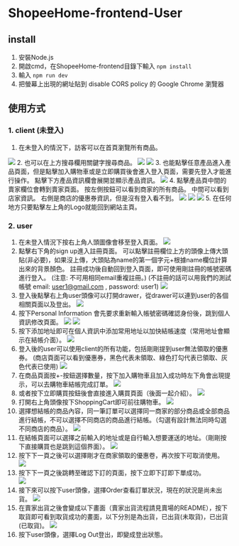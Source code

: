 # ShopeeHome-frontend-User

## install

1. 安裝Node.js
2. 開啟cmd，在ShopeeHome-frontend目錄下輸入 `npm install`
3. 輸入 `npm run dev`
4. 把螢幕上出現的網址貼到 disable CORS policy 的 Google Chrome 瀏覽器 

## 使用方式

### 1. client (未登入)
   1. 在未登入的情況下，訪客可以在首頁瀏覽所有商品。
   <img src='./README_image/client_HomePage.png'/>
   2. 也可以在上方搜尋欄用關鍵字搜尋商品。
   <img src='./README_image/client_search_success.png'/>
   <img src='./README_image/client_search_fail.png'/>
   3. 也能點擊任意產品進入產品頁面，但是點擊加入購物車或是立即購買後會進入登入頁面，需要先登入才能進行操作。
      點擊下方產品資訊欄會展開並顯示產品資訊。
   <img src='./README_image/client_productPage.png' />
   4. 點擊產品頁中間的賣家欄位會轉到賣家頁面。
      按左側按鈕可以看到商家的所有商品。
      中間可以看到店家資訊。
      右側是商店的優惠券資訊，但是沒有登入看不到。
      <img src='./README_image/client_shopPage_product.png'/>
      <img src='./README_image/client_shopPage_description.png'/>
      <img src='./README_image/client_shopPage_coupon.png'/>
   5. 在任何地方只要點擊左上角的Logo就能回到網站主頁。

### 2. user 
   1. 在未登入情況下按右上角人頭圖像會移至登入頁面。
      <img src='./README_image/user_loginPage.png'/>
   2. 點擊右下角的sign up進入註冊頁面。
      可以點擊註冊欄位上方的頭像上傳大頭貼(非必要)，如果沒上傳，大頭貼為name的第一個字元+根據name欄位計算出來的背景顏色。
      註冊成功後自動回到登入頁面，即可使用剛註冊的帳號密碼進行登入。
      (注意: 不可用相同email重複註冊。)
      (不註冊的話可以用我們的測試帳號 email: user1@gmail.com , password: user1)
      <img src='./README_image/user_signupPage.png'/>
   3. 登入後點擊右上角user頭像可以打開drawer，從drawer可以連到user的各個相關頁面以及登出。
      <img src='./README_image/user_drawerPage.png'/>
   4. 按下Personal Information 會先要求重新輸入帳號密碼確認身份後，跳到個人資訊修改頁面。
      <img src='./README_image/user_confirmPage.png'/>
      <img src='./README_image/user_InfprmationPage.png'/>
   5. 按下添加地址即可在個人資訊中添加常用地址以加快結帳速度（常用地址會顯示在結帳介面）。
      <img src='./README_image/user_addressPage.png'/>
   6. 登入後的user可以使用client的所有功能，包括剛剛提到user無法領取的優惠券。
      (商店頁面可以看到優惠券，黑色代表未領取、綠色打勾代表已領取、灰色代表已使用)
      <img src='./README_image/user_shopPage_coupon.png'/>
   7. 在商品頁面按+-按鈕選擇數量，按下加入購物車且加入成功時左下角會出現提示，可以去購物車結帳完成訂單。
      <img src='./README_image/user_shopping_1.png'/>
   8. 或者按下立即購買按鈕後會直接進入購買頁面（後面一起介紹）。
      <img src='./README_image/user_shopping_2.png'/>
   9. 打開右上角頭像按下ShoppingCart即可前往購物車。
      <img src='./README_image/user_createOrderPage_1.png'/>
   10. 選擇想結帳的商品內容，同一筆訂單可以選擇同一商家的部分商品或全部商品進行結帳，不可以選擇不同商店的商品進行結帳。（勾選有設計無法同時勾選不同商店的商品）。
       <img src='./README_image/user_createOrderPage_2.png'/>
   11. 在結帳頁面可以選擇之前輸入的地址或是自行輸入想要運送的地址。（剛剛按下直接購買也是跳到這個界面）。
       <img src='./README_image/user_createOrderPage_3.png'/>
   12. 按下下一頁之後可以選擇剛才在商家領取的優惠卷，再次按下可取消使用。
       <img src='./README_image/user_createOrderPage_4.png'/>
   13. 按下下一頁之後跳轉至確認下訂的頁面，按下立即下訂即下單成功。    
      <img src='./README_image/user_createOrderPage_5.png'/>
   14. 接下來可以按下user頭像，選擇Order查看訂單狀況，現在的狀況是尚未出貨。
       <img src='./README_image/user_createOrderPage_6.png'/>
   15. 在賣家出貨之後會變成以下畫面（賣家出貨流程請見賣場的README），按下取貨即可看到取貨成功的畫面，以下分別是為出貨，已出貨(未取貨)，已出貨(已取貨)。
       <img src='./README_image/user_createOrderPage_7.png'/>
   16. 按下user頭像，選擇Log Out登出，即變成登出狀態。

